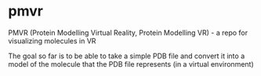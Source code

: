# pmvr
PMVR (Protein Modelling Virtual Reality, Protein Modelling VR) - a repo for visualizing molecules in VR

The goal so far is to be able to take a simple PDB file and convert it into a model of the molecule that the PDB file represents (in a virtual environment)
